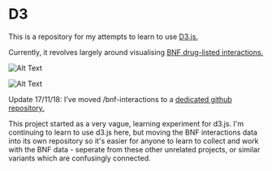 # D3
This is a repository for my attempts to learn to use [D3.js.](https://d3js.org/)

Currently, it revolves largely around visualising [BNF drug-listed interactions.](https://fergustaylor.github.io/categories/bnf/)

![Alt Text](https://media.giphy.com/media/xULW8BXHACniNkXyOk/giphy.gif)

![Alt Text](https://media.giphy.com/media/l3diTzqNp3YxzlSy4/giphy.gif)

Update 17/11/18: I've moved /bnf-interactions to a [dedicated github repository.](https://github.com/fergustaylor/bnf-interactions/)

This project started as a very vague, learning experiment for d3.js.
I'm continuing to learn to use d3.js here, but moving the BNF interactions data into its own repository so it's easier for anyone to learn to collect and work with the BNF data - seperate from these other unrelated projects, or similar variants which are confusingly connected.